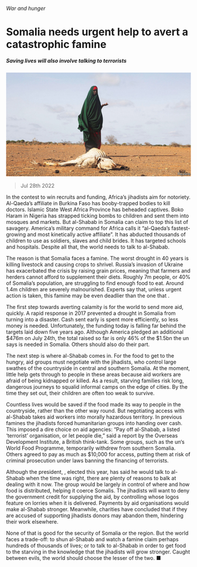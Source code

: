 ###### War and hunger

# Somalia needs urgent help to avert a catastrophic famine 

##### Saving lives will also involve talking to terrorists 

![image](images/20220730_LDP002.jpg) 

> Jul 28th 2022 

In the contest to win recruits and funding, Africa’s jihadists aim for notoriety. Al-Qaeda’s affiliate in Burkina Faso has booby-trapped bodies to kill doctors. Islamic State West Africa Province has beheaded captives. Boko Haram in Nigeria has strapped ticking bombs to children and sent them into mosques and markets. But al-Shabab in Somalia can claim to top this list of savagery. America’s military command for Africa calls it “al-Qaeda’s fastest-growing and most kinetically active affiliate”. It has abducted thousands of children to use as soldiers, slaves and child brides. It has targeted schools and hospitals. Despite all that, the world needs to talk to al-Shabab.

The reason is that Somalia faces a famine. The worst drought in 40 years is killing livestock and causing crops to shrivel. Russia’s invasion of Ukraine has exacerbated the crisis by raising grain prices, meaning that farmers and herders cannot afford to supplement their diets. Roughly 7m people, or 40% of Somalia’s population, are struggling to find enough food to eat. Around 1.4m children are severely malnourished. Experts say that, unless urgent action is taken, this famine may be even deadlier than the one that .

The first step towards averting calamity is for the world to send more aid, quickly. A rapid response in 2017 prevented a drought in Somalia from turning into a disaster. Cash sent early is spent more efficiently, so less money is needed. Unfortunately, the funding today is falling far behind the targets laid down five years ago. Although America pledged an additional $476m on July 24th, the total raised so far is only 46% of the $1.5bn the un says is needed in Somalia. Others should also do their part. 

The next step is where al-Shabab comes in. For the food to get to the hungry, aid groups must negotiate with the jihadists, who control large swathes of the countryside in central and southern Somalia. At the moment, little help gets through to people in these areas because aid workers are afraid of being kidnapped or killed. As a result, starving families risk long, dangerous journeys to squalid informal camps on the edge of cities. By the time they set out, their children are often too weak to survive.

Countless lives would be saved if the food made its way to people in the countryside, rather than the other way round. But negotiating access with al-Shabab takes aid workers into morally hazardous territory. In previous famines the jihadists forced humanitarian groups into handing over cash. This imposed a dire choice on aid agencies: “Pay off al-Shabab, a listed ‘terrorist’ organisation, or let people die,” said a report by the Overseas Development Institute, a British think-tank. Some groups, such as the un‘s World Food Programme, temporarily withdrew from southern Somalia. Others agreed to pay as much as $10,000 for access, putting them at risk of criminal prosecution under laws banning the financing of terrorists. 

Although the president, , elected this year, has said he would talk to al-Shabab when the time was right, there are plenty of reasons to balk at dealing with it now. The group would be largely in control of where and how food is distributed, helping it coerce Somalis. The jihadists will want to deny the government credit for supplying the aid, by controlling whose logos feature on lorries when it is delivered. Payments by aid organisations would make al-Shabab stronger. Meanwhile, charities have concluded that if they are accused of supporting jihadists donors may abandon them, hindering their work elsewhere.

None of that is good for the security of Somalia or the region. But the world faces a trade-off: to shun al-Shabab and watch a famine claim perhaps hundreds of thousands of lives; or to talk to al-Shabab in order to get food to the starving in the knowledge that the jihadists will grow stronger. Caught between evils, the world should choose the lesser of the two. ■

